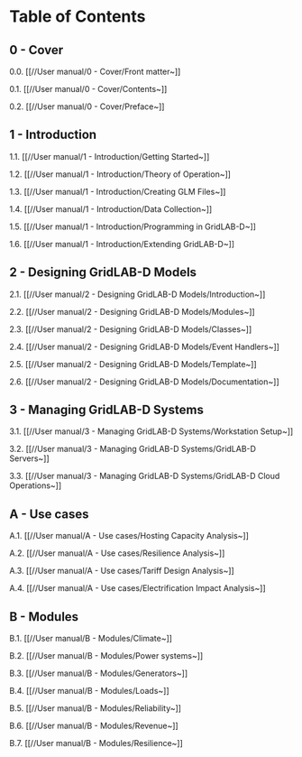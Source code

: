 # Table of Contents 

## 0 - Cover 

   0.0. [[//User manual/0 - Cover/Front matter~]] 

   0.1. [[//User manual/0 - Cover/Contents~]] 

   0.2. [[//User manual/0 - Cover/Preface~]] 

## 1 - Introduction 

   1.1. [[//User manual/1 - Introduction/Getting Started~]] 

   1.2. [[//User manual/1 - Introduction/Theory of Operation~]] 

   1.3. [[//User manual/1 - Introduction/Creating GLM Files~]] 

   1.4. [[//User manual/1 - Introduction/Data Collection~]] 

   1.5. [[//User manual/1 - Introduction/Programming in GridLAB-D~]] 

   1.6. [[//User manual/1 - Introduction/Extending GridLAB-D~]] 

## 2 - Designing GridLAB-D Models 

   2.1. [[//User manual/2 - Designing GridLAB-D Models/Introduction~]] 

   2.2. [[//User manual/2 - Designing GridLAB-D Models/Modules~]] 

   2.3. [[//User manual/2 - Designing GridLAB-D Models/Classes~]] 

   2.4. [[//User manual/2 - Designing GridLAB-D Models/Event Handlers~]] 

   2.5. [[//User manual/2 - Designing GridLAB-D Models/Template~]] 

   2.6. [[//User manual/2 - Designing GridLAB-D Models/Documentation~]] 

## 3 - Managing GridLAB-D Systems 

   3.1. [[//User manual/3 - Managing GridLAB-D Systems/Workstation Setup~]] 

   3.2. [[//User manual/3 - Managing GridLAB-D Systems/GridLAB-D Servers~]] 

   3.3. [[//User manual/3 - Managing GridLAB-D Systems/GridLAB-D Cloud Operations~]] 

## A - Use cases 

   A.1. [[//User manual/A - Use cases/Hosting Capacity Analysis~]] 

   A.2. [[//User manual/A - Use cases/Resilience Analysis~]] 

   A.3. [[//User manual/A - Use cases/Tariff Design Analysis~]] 

   A.4. [[//User manual/A - Use cases/Electrification Impact Analysis~]] 

## B - Modules 

   B.1. [[//User manual/B - Modules/Climate~]] 

   B.2. [[//User manual/B - Modules/Power systems~]] 

   B.3. [[//User manual/B - Modules/Generators~]] 

   B.4. [[//User manual/B - Modules/Loads~]] 

   B.5. [[//User manual/B - Modules/Reliability~]] 

   B.6. [[//User manual/B - Modules/Revenue~]] 

   B.7. [[//User manual/B - Modules/Resilience~]] 

